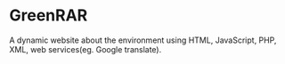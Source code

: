 # GreenRAR
A dynamic website about the environment using HTML, JavaScript, PHP, XML, web services(eg. Google translate). 
